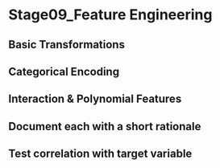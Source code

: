 # Stage09_Feature Engineering
## Basic Transformations
## Categorical Encoding
## Interaction & Polynomial Features
## Document each with a short rationale
## Test correlation with target variable